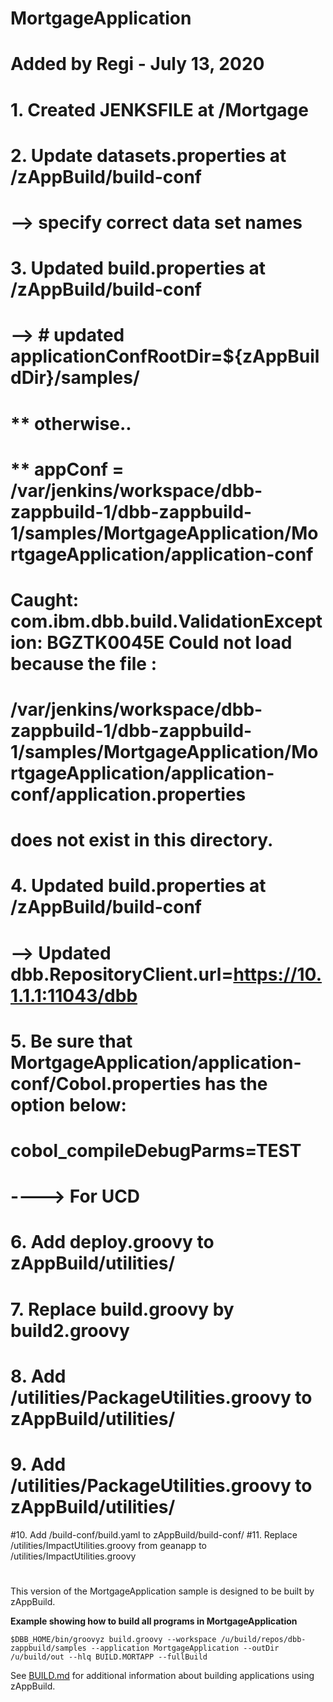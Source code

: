 # MortgageApplication
#
# Added by Regi - July 13, 2020
# 1. Created JENKSFILE at /Mortgage

# 2. Update datasets.properties  at    /zAppBuild/build-conf
# --> specify correct data set names

# 3. Updated build.properties at /zAppBuild/build-conf
# --> # updated applicationConfRootDir=${zAppBuildDir}/samples/
# ** otherwise..
# ** appConf = /var/jenkins/workspace/dbb-zappbuild-1/dbb-zappbuild-1/samples/MortgageApplication/MortgageApplication/application-conf
# Caught: com.ibm.dbb.build.ValidationException: BGZTK0045E Could not load because the file :
#  /var/jenkins/workspace/dbb-zappbuild-1/dbb-zappbuild-1/samples/MortgageApplication/MortgageApplication/application-conf/application.properties
#  does not exist in this directory.
#
# 4. Updated build.properties at /zAppBuild/build-conf
# --> Updated dbb.RepositoryClient.url=https://10.1.1.1:11043/dbb
#
# 5. Be sure that MortgageApplication/application-conf/Cobol.properties has the option below:
# cobol_compileDebugParms=TEST
# ----> For UCD
# 6. Add deploy.groovy to zAppBuild/utilities/
# 7. Replace build.groovy by build2.groovy
# 8. Add /utilities/PackageUtilities.groovy to  zAppBuild/utilities/
# 9. Add /utilities/PackageUtilities.groovy to  zAppBuild/utilities/
#10. Add /build-conf/build.yaml to  zAppBuild/build-conf/
#11. Replace /utilities/ImpactUtilities.groovy from geanapp to  /utilities/ImpactUtilities.groovy
#
#
This version of the MortgageApplication sample is designed to be built by zAppBuild.

**Example showing how to build all programs in MortgageApplication**
```
$DBB_HOME/bin/groovyz build.groovy --workspace /u/build/repos/dbb-zappbuild/samples --application MortgageApplication --outDir /u/build/out --hlq BUILD.MORTAPP --fullBuild
```
See [BUILD.md](../../../BUILD.md) for additional information about building applications using zAppBuild.
